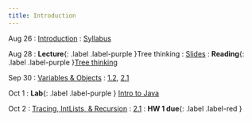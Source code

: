 ```yaml
---
title: Introduction
---
```


Aug 26
: [Introduction](#)
  : [Syllabus](#)

Aug 28
: **Lecture**{: .label .label-purple }Tree thinking
  : [Slides](#)
: **Reading**{: .label .label-purple }[Tree thinking](#)

Sep 30
: [Variables & Objects](#)
  : [1.2](#), [2.1](#)

Oct 1
: **Lab**{: .label .label-purple } [Intro to Java](#)

Oct 2
: [Tracing, IntLists, & Recursion](#)
  : [2.1](#)
: **HW 1 due**{: .label .label-red }
